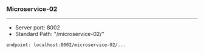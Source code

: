 ### Microservice-02

---
* Server port: 8002
* Standard Path: "/microservice-02/"
```
endpoint: localhost:8002/microservice-02/...
```